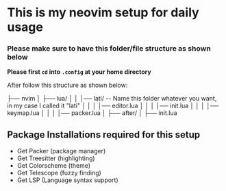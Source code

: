 <h1>This is my neovim setup for daily usage</h1>

<h3>Please make sure to have this folder/file structure as shown below</h3>

**Please first `cd` into `.config` at your home directory**

After follow this structure as shown below:

├── nvim
│   ├── lua/
│   │   │── lati/   -- Name this folder whatever you want, in my case I called it "lati"
│   │   │   │── editor.lua
│   │   │   │── init.lua
│   │   │   │── keymap.lua
│   │   │   │── packer.lua
│   ├── after/
│   ├── init.lua

## Package Installations required for this setup

- Get Packer (package manager)
- Get Treesitter (highlighting)
- Get Colorscheme (theme)
- Get Telescope (fuzzy finding)
- Get LSP (Language syntax support)

